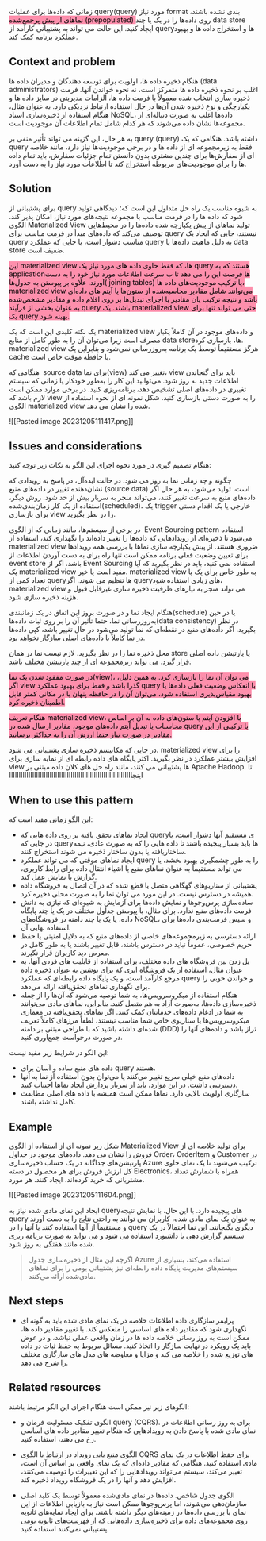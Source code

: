 زمانی که داده‌ها برای عملیات query(query) مورد نیاز format‌ بندی نشده باشند، <mark style="background: #FF5582A6;">نماهای از پیش پرجمع‌شده (prepopulated) </mark>روی داده‌ها را در یک یا چند data store ایجاد کنید. این حالت می تواند به پشتیبانی کارآمد از queryها و استخراج داده ها و بهبود عملکرد برنامه کمک کند.

## Context and problem

هنگام ذخیره داده ها، اولویت برای توسعه دهندگان و مدیران داده ها (data administrators) اغلب بر نحوه ذخیره داده ها متمرکز است، نه نحوه خواندن آنها. فرمت ذخیره سازی انتخاب شده معمولاً با فرمت داده ها، الزامات مدیریتی در سایز داده ها و یکپارچگی و نوع ذخیره شدن آن‌ها در حال استفاده ارتباط نزدیکی دارد. به عنوان مثال، هنگام استفاده از ذخیره‌سازی اسناد NoSQL، داده‌ها اغلب به صورت دنباله‌ای از مجموعه‌ها نشان داده می‌شوند که هر کدام شامل تمام اطلاعات آن موجودیت است.
  
به هر حال، این گزینه می تواند تأثیر منفی بر query (query) داشته باشد. هنگامی که یک query فقط به زیرمجموعه ای از داده ها و در برخی موجودیت‌‌ها نیاز دارد، مانند خلاصه ای از سفارش‌ها برای چندین مشتری بدون دانستن تمام جزئیات سفارش، باید تمام داده ها را برای موجودیت‌‌های مربوطه استخراج کند تا اطلاعات مورد نیاز را به دست آورد.

## Solution

برای پشتیبانی از query به شیوه مناسب یک راه حل متداول این است که؛ دیدگاهی تولید شود که داده ها را در فرمت مناسب با مجموعه نتیجه‌های مورد نیاز، امکان پذیر کند. الگوی Materialized View تولید نماهای از پیش یکپارچه شده داده‌ها را در محیط‌هایی توصیف می‌کند که داده‌های مبدأ در فرمت مناسب برای query نیستند، جایی که ایجاد یک query مناسب دشوار است، یا جایی که عملکرد query به دلیل ماهیت داده‌ها یا  data store ضعیف است.  
  
<mark style="background: #FF5582A6;">این materialized view ها، که فقط حاوی داده های مورد نیاز یک query هستند که به applicationها فرصت این را می دهد تا ب سرعت اطلاعات مورد نیاز خود را به دست آورند. علاوه بر پیوستن به جدول‌ها( joining tables) یا ترکیب موجودیت‌های داده ها، materialized view می‌توانند شامل مقادیر محاسبه‌شده از ستون‌ها یا آیتم های داده‌ای باشد و نتیجه ترکیب یان مقادیر یا اجرای تبدیل‌ها بر روی اقلام داده و مقادیر مشخص‌شده به عنوان بخشی از فرآیند query باشند. یک materialized view   حتی می تواند تنها برای یک query بهینه شود.  </mark>
  
یک نکته کلیدی این است که یک materialized view و  داده‌های موجود در آن کاملاً یکبار مصرف است زیرا می‌توان آن را به طور کامل از منابع data storeها، بازسازی کرد. materialized view هرگز مستقیماً توسط یک برنامه به‌روزرسانی نمی‌شود و بنابراین یک cache یا حافظه موقت خاص است.  
  
هنگامی که  source data برای نما(view) تغییر می کند، view باید برای گنجاندن اطلاعات جدید به روز شود. می‌توانید این کار را به‌طور خودکار یا زمانی که سیستم تغییری در داده‌های اصلی تشخیص دهد، برنامه‌ریزی کنید. در برخی موارد ممکن است لازم باشد که view را به صورت دستی بازسازی کنید. شکل نمونه ای از نحوه استفاده از الگوی materialized view شده را نشان می دهد.

![[Pasted image 20231205111417.png]]

## Issues and considerations

هنگام تصمیم گیری در مورد نحوه اجرای این الگو به نکات زیر توجه کنید:  
  
چگونه و چه زمانی نما به روز می شود. در حالت ایده‌آل، در پاسخ به رویدادی که نشان‌دهنده تغییر در داده‌های منبع (source data) است، تولید می‌شود، به هر حال اگر داده‌های منبع به سرعت تغییر کنند، می‌تواند منجر به سربار بیش از حد شود. روش دیگر، استفاده از یک کار زمان‌بندی‌شده(scheduled)، یک trigger خارجی یا یک اقدام دستی برای بازسازی view را در نظر بگیرید.  
  
در برخی از سیستم‌ها، مانند زمانی که از الگوی  Event Sourcing pattern  استفاده می‌شود تا ذخیره‌ای از رویدادهایی که داده‌ها را تغییر داده‌اند را نگهداری کند، استفاده از materialized view ضروری هستند. از پیش یکپارچه سازی  نماها با بررسی همه رویدادها برای تعیین وضعیت فعلی برنامه ممکن است تنها راه برای به دست آوردن اطلاعات از event store باشد. اگر از Event Sourcing استفاده نمی کنید، باید در نظر بگیرید که آیا یک materialized view مفید است یا خیر. materialized view  به طور خاص برای یک یا تعداد کمی از queryها تنظیم می شوند. اگر queryهای زیادی استفاده شود، materialized view می تواند منجر به نیازهای ظرفیت ذخیره سازی غیرقابل قبول و هزینه ذخیره سازی شود.  
  
هنگام ایجاد نما و در صورت بروز این اتفاق در یک زمانبندی(schedule) یا در حین به‌روزرسانی نما، حتما تأثیر آن را بر روی ثبات داده‌ها(data consistency) در نظر بگیرید. اگر داده‌های منبع در نقطه‌ای که نما تولید می‌شود در حال تغییر باشد، کپی داده‌ها در نما کاملاً با داده‌های اصلی سازگار نخواهد بود.  
  
محل ذخیره نما را در نظر بگیرید. لازم نیست نما در همان store یا پارتیشن داده اصلی قرار گیرد. می تواند زیرمجموعه ای از چند پارتیشن مختلف باشد.  
  
<mark style="background: #FF5582A6;">در صورت مفقود شدن یک نما(view)، می توان آن نما را بازسازی کرد. به همین دلیل، اگر view گذرا باشد و فقط برای بهبود عملکرد query با انعکاس وضعیت فعلی داده‌ها یا بهبود مقیاس‌پذیری استفاده شود، می‌توان آن را در حافظه پنهان یا در مکانی کمتر قابل اطمینان ذخیره کرد.  </mark>
  
<mark style="background: #FF5582A6;">هنگام تعریف materialized view، با افزودن آیتم یا ستون‌های داده به آن بر اساس محاسبات یا تبدیل آیتم‌ داده‌های موجود، مقادیر ارسال شده در query یا ترکیبی از این مقادیر در صورت نیاز حتما ارزش آن را به حداکثر برسانید. </mark> 
  
در جایی که مکانیسم ذخیره سازی پشتیبانی می شود، materialized view را برای افزایش بیشتر عملکرد در نظر بگیرید. اکثر پایگاه های داده رابطه ای از نمایه سازی برای view ها پشتیبانی می کنند، مانند راه حل های کلان داده مبتنی بر Apache Hadoop.
تا اینجاااااااااااااااااااااااااااااااااااااااااااااااااااااااااااااااا
## When to use this pattern

این الگو زمانی مفید است که:  
  
* ایجاد نماهای تحقق یافته بر روی داده هایی که queryی مستقیم آنها دشوار است، یا در جایی که queryها باید بسیار پیچیده باشند تا داده هایی را که به صورت عادی، نیمه ساختاریافته یا بدون ساختار ذخیره می شوند استخراج کنند.  
* ایجاد نماهای موقتی که می تواند عملکرد query را به طور چشمگیری بهبود بخشد، یا می تواند مستقیماً به عنوان نماهای منبع یا اشیاء انتقال داده برای رابط کاربری، گزارش یا نمایش عمل کند.  
* پشتیبانی از سناریوهای گهگاهی متصل یا قطع شده که در آن اتصال به فروشگاه داده همیشه در دسترس نیست. در این مورد می توان نما را به صورت محلی ذخیره کرد.  
* ساده‌سازی پرس‌و‌جوها و نمایش داده‌ها برای آزمایش به شیوه‌ای که نیازی به دانش فرمت داده‌های منبع ندارد. برای مثال، با پیوستن جداول مختلف در یک یا چند پایگاه داده، یا یک یا چند دامنه در فروشگاه‌های NoSQL، و سپس فرمت‌بندی داده‌ها برای استفاده نهایی آن.  
* ارائه دسترسی به زیرمجموعه‌های خاصی از داده‌های منبع که به دلایل امنیتی یا حفظ حریم خصوصی، عموماً نباید در دسترس باشند، قابل تغییر باشند یا به طور کامل در معرض دید کاربران قرار نگیرند.  
* پل زدن بین فروشگاه های داده مختلف، برای استفاده از قابلیت های فردی آنها. به عنوان مثال، استفاده از یک فروشگاه ابری که برای نوشتن به عنوان ذخیره داده مرجع کارآمد است، و یک پایگاه داده رابطه‌ای که عملکرد query و خواندن خوبی را برای نگهداری نماهای تحقق‌یافته ارائه می‌دهد.  
* هنگام استفاده از میکروسرویس‌ها، به شما توصیه می‌شود که آن‌ها را از جمله ذخیره‌سازی داده‌ها، به‌صورت آزاد به هم متصل کنید. بنابراین، نماهای مادی می‌توانند به شما در ادغام داده‌های خدماتتان کمک کنند. اگر نماهای تحقق‌یافته در معماری میکروسرویس‌ها یا سناریوی خاص شما مناسب نیستند، لطفاً مرزهای کاملاً تعریف شده‌ای داشته باشید که با طراحی مبتنی بر دامنه (DDD) تراز باشد و داده‌های آنها را در صورت درخواست جمع‌آوری کنید.  

این الگو در شرایط زیر مفید نیست:  
  
* داده های منبع ساده و آسان برای query هستند.  
* داده‌های منبع خیلی سریع تغییر می‌کنند یا می‌توان بدون استفاده از نما به آنها دسترسی داشت. در این موارد، باید از سربار پردازش ایجاد نماها اجتناب کنید.  
* سازگاری اولویت بالایی دارد. نماها ممکن است همیشه با داده های اصلی مطابقت کامل نداشته باشند.

## Example

شکل زیر نمونه ای از استفاده از الگوی Materialized View برای تولید خلاصه ای از فروش را نشان می دهد. داده‌های موجود در جداول Order، OrderItem و Customer در پارتیشن‌های جداگانه در یک حساب ذخیره‌سازی Azure ترکیب می‌شوند تا یک نمای حاوی کل ارزش فروش برای هر محصول در دسته Electronics، همراه با شمارش تعداد مشتریانی که خرید کرده‌اند، ایجاد کنند. هر مورد.

![[Pasted image 20231205111604.png]]

ایجاد این نمای مادی شده نیاز به queryهای پیچیده دارد. با این حال، با نمایش نتیجه query به عنوان یک نمای مادی شده، کاربران می توانند به راحتی نتایج را به دست آورند و مستقیماً از آنها استفاده کنند یا آنها را در query دیگری بگنجانند. این نما احتمالاً در یک سیستم گزارش دهی یا داشبورد استفاده می شود و می تواند به صورت برنامه ریزی شده مانند هفتگی به روز شود.

> اگرچه این مثال از ذخیره‌سازی جدول Azure استفاده می‌کند، بسیاری از سیستم‌های مدیریت پایگاه داده رابطه‌ای نیز پشتیبانی بومی را برای نماهای مادی‌شده ارائه می‌کنند.


## Next steps

* پرایمر سازگاری داده اطلاعات خلاصه در یک نمای مادی شده باید به گونه ای نگهداری شود که مقادیر داده های اساسی را منعکس کند. با تغییر مقادیر داده ها، ممکن است به روز رسانی خلاصه داده ها در زمان واقعی عملی نباشد، و در عوض باید یک رویکرد در نهایت سازگار را اتخاذ کنید. مسائل مربوط به حفظ ثبات در داده های توزیع شده را خلاصه می کند و مزایا و معاوضه های مدل های سازگاری مختلف را شرح می دهد.

## Related resources

الگوهای زیر نیز ممکن است هنگام اجرای این الگو مرتبط باشند:  
  
* الگوی تفکیک مسئولیت فرمان و query (CQRS). برای به روز رسانی اطلاعات در نمای مادی شده با پاسخ دادن به رویدادهایی که هنگام تغییر مقادیر داده های اساسی رخ می دهند، استفاده کنید.  

* الگوی منبع یابی رویداد در ارتباط با الگوی CQRS برای حفظ اطلاعات در یک نمای مادی استفاده کنید. هنگامی که مقادیر داده‌ای که یک نمای واقعی بر اساس آن است، تغییر می‌کند، سیستم می‌تواند رویدادهایی را که این تغییرات را توصیف می‌کنند، افزایش دهد و آنها را در یک فروشگاه رویداد ذخیره کند.

* الگوی جدول شاخص. داده‌ها در نمای مادی‌شده معمولاً توسط یک کلید اصلی سازمان‌دهی می‌شوند، اما پرس‌و‌جوها ممکن است نیاز به بازیابی اطلاعات از این نمای با بررسی داده‌ها در زمینه‌های دیگر داشته باشند. برای ایجاد نمایه‌های ثانویه روی مجموعه‌های داده برای ذخیره‌سازی داده‌هایی که از فهرست‌های ثانویه بومی پشتیبانی نمی‌کنند استفاده کنید.